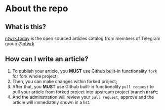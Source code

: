 # About the repo

## What is this?

[ntwrk.today](https://tg-ntwrk.github.io/ntwrk.today) is the open sourced articles catalog from members of Telegram group [@ntwrk](https://t.me/ntwrk)

## How can I write an article?

1. To publish your article, you **MUST** use Github built-in functionality ```fork``` for fork whole project;
2. Then, you can make changes within forked project;
3. After that, you **MUST** use Github built-in functionality ```pull request``` to pull your article from forked project into upstream project branch **```Draft```**;
4. And the adminstration will review your ```pull request```, approve and the article will immediately shown in a list.
